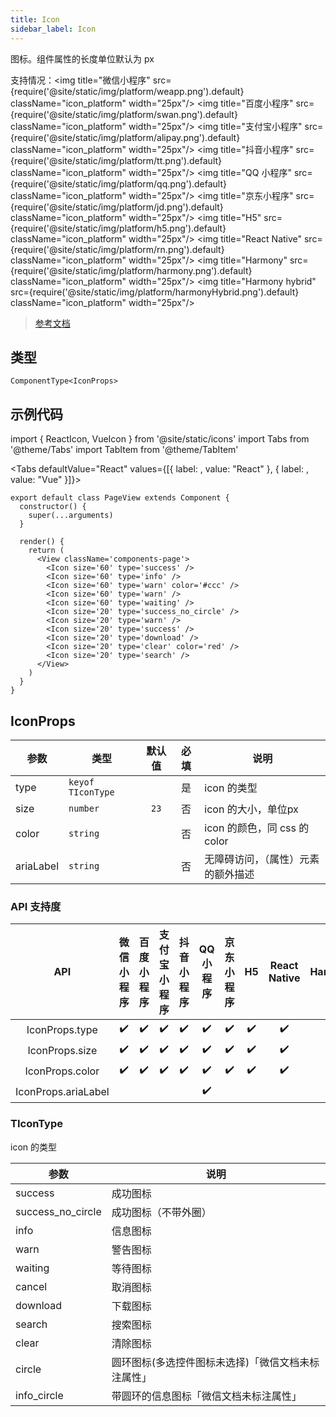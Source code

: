 ```yaml
---
title: Icon
sidebar_label: Icon
---
```


图标。组件属性的长度单位默认为 px

支持情况：<img title="微信小程序" src={require('@site/static/img/platform/weapp.png').default} className="icon_platform" width="25px"/> <img title="百度小程序" src={require('@site/static/img/platform/swan.png').default} className="icon_platform" width="25px"/> <img title="支付宝小程序" src={require('@site/static/img/platform/alipay.png').default} className="icon_platform" width="25px"/> <img title="抖音小程序" src={require('@site/static/img/platform/tt.png').default} className="icon_platform" width="25px"/> <img title="QQ 小程序" src={require('@site/static/img/platform/qq.png').default} className="icon_platform" width="25px"/> <img title="京东小程序" src={require('@site/static/img/platform/jd.png').default} className="icon_platform" width="25px"/> <img title="H5" src={require('@site/static/img/platform/h5.png').default} className="icon_platform" width="25px"/> <img title="React Native" src={require('@site/static/img/platform/rn.png').default} className="icon_platform" width="25px"/> <img title="Harmony" src={require('@site/static/img/platform/harmony.png').default} className="icon_platform" width="25px"/> <img title="Harmony hybrid" src={require('@site/static/img/platform/harmonyHybrid.png').default} className="icon_platform" width="25px"/>

> [参考文档](https://developers.weixin.qq.com/miniprogram/dev/component/icon.html)

## 类型

```tsx
ComponentType<IconProps>
```

## 示例代码

import { ReactIcon, VueIcon } from '@site/static/icons'
import Tabs from '@theme/Tabs'
import TabItem from '@theme/TabItem'

<Tabs
  defaultValue="React"
  values={[{ label: <ReactIcon />, value: "React" }, { label: <VueIcon />, value: "Vue" }]}>
<TabItem value="React">

```tsx
export default class PageView extends Component {
  constructor() {
    super(...arguments)
  }

  render() {
    return (
      <View className='components-page'>
        <Icon size='60' type='success' />
        <Icon size='60' type='info' />
        <Icon size='60' type='warn' color='#ccc' />
        <Icon size='60' type='warn' />
        <Icon size='60' type='waiting' />
        <Icon size='20' type='success_no_circle' />
        <Icon size='20' type='warn' />
        <Icon size='20' type='success' />
        <Icon size='20' type='download' />
        <Icon size='20' type='clear' color='red' />
        <Icon size='20' type='search' />
      </View>
    )
  }
}
```
</TabItem>
<TabItem value="Vue">

<template>
  <view class="components-page">
    <icon size="60" type="success" />
    <icon size="60" type="info" />
    <icon size="60" type="warn" color="#ccc" />
    <icon size="60" type="warn" />
    <icon size="60" type="waiting" />
    <icon size="20" type="success_no_circle" />
    <icon size="20" type="warn" />
    <icon size="20" type="success" />
    <icon size="20" type="download" />
    <icon size="20" type="clear" color="red" />
    <icon size="20" type="search" />
  </view>
</template>
</TabItem>
</Tabs>

## IconProps

| 参数 | 类型 | 默认值 | 必填 | 说明 |
| --- | --- | :---: | :---: | --- |
| type | `keyof TIconType` |  | 是 | icon 的类型 |
| size | `number` | `23` | 否 | icon 的大小，单位px |
| color | `string` |  | 否 | icon 的颜色，同 css 的 color |
| ariaLabel | `string` |  | 否 | 无障碍访问，（属性）元素的额外描述 |

### API 支持度

| API | 微信小程序 | 百度小程序 | 支付宝小程序 | 抖音小程序 | QQ 小程序 | 京东小程序 | H5 | React Native | Harmony | Harmony hybrid |
| :---: | :---: | :---: | :---: | :---: | :---: | :---: | :---: | :---: | :---: | :---: |
| IconProps.type | ✔️ | ✔️ | ✔️ | ✔️ | ✔️ | ✔️ | ✔️ | ✔️ | ✔️ | ✔️ |
| IconProps.size | ✔️ | ✔️ | ✔️ | ✔️ | ✔️ | ✔️ | ✔️ | ✔️ |  | ✔️ |
| IconProps.color | ✔️ | ✔️ | ✔️ | ✔️ | ✔️ | ✔️ | ✔️ | ✔️ | ✔️ | ✔️ |
| IconProps.ariaLabel |  |  |  |  | ✔️ |  |  |  |  |  |

### TIconType

icon 的类型

| 参数 | 说明 |
| --- | --- |
| success | 成功图标 |
| success_no_circle | 成功图标（不带外圈） |
| info | 信息图标 |
| warn | 警告图标 |
| waiting | 等待图标 |
| cancel | 取消图标 |
| download | 下载图标 |
| search | 搜索图标 |
| clear | 清除图标 |
| circle | 圆环图标(多选控件图标未选择)「微信文档未标注属性」 |
| info_circle | 带圆环的信息图标「微信文档未标注属性」 |
